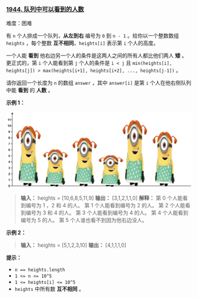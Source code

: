 ### [1944\. 队列中可以看到的人数](https://leetcode.cn/problems/number-of-visible-people-in-a-queue/)

难度：困难

有 `n` 个人排成一个队列，**从左到右** 编号为 `0` 到 `n - 1` 。给你以一个整数数组 `heights` ，每个整数 **互不相同**，`heights[i]` 表示第 `i` 个人的高度。

一个人能 **看到** 他右边另一个人的条件是这两人之间的所有人都比他们两人 **矮** 。更正式的，第 `i` 个人能看到第 `j` 个人的条件是 `i < j` 且 `min(heights[i], heights[j]) > max(heights[i+1], heights[i+2], ..., heights[j-1])` 。

请你返回一个长度为 `n` 的数组 `answer` ，其中 `answer[i]` 是第 `i` 个人在他右侧队列中能 **看到** 的 **人数** 。

**示例 1：**

![](./assets/img/Question1944.jpg)

> **输入：** heights = [10,6,8,5,11,9]
> **输出：** [3,1,2,1,1,0]
> **解释：**
> 第 0 个人能看到编号为 1 ，2 和 4 的人。
> 第 1 个人能看到编号为 2 的人。
> 第 2 个人能看到编号为 3 和 4 的人。
> 第 3 个人能看到编号为 4 的人。
> 第 4 个人能看到编号为 5 的人。
> 第 5 个人谁也看不到因为他右边没人。

**示例 2：**

> **输入：** heights = [5,1,2,3,10]
> **输出：** [4,1,1,1,0]

**提示：**

-   `n == heights.length`
-   `1 <= n <= 10^5`
-   `1 <= heights[i] <= 10^5`
-   `heights` 中所有数 **互不相同** 。
